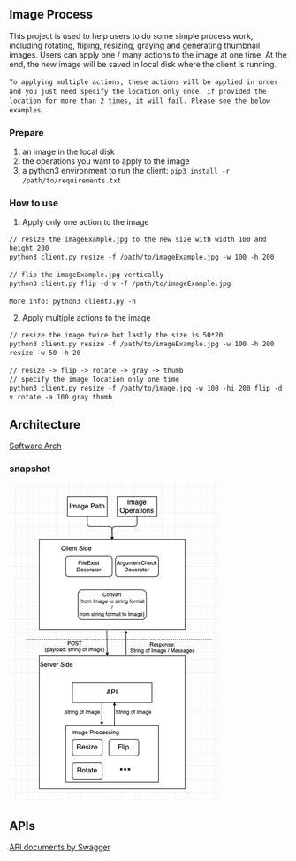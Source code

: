 ## Image Process

This project is used to help users to do some simple process work, including rotating, fliping, resizing, graying and generating thumbnail images. Users can apply one / many actions to the image at one time. At the end, the new image will be saved in local disk where the client is running.

`To applying multiple actions, these actions will be applied in order and you just need specify the location only once. if provided the location for more than 2 times, it will fail. Please see the below examples.`

### Prepare
1. an image in the local disk
2. the operations you want to apply to the image
2. a python3 environment to run the client: `pip3 install -r /path/to/requirements.txt`
### How to use
1. Apply only one action to the image
```
// resize the imageExample.jpg to the new size with width 100 and height 200
python3 client.py resize -f /path/to/imageExample.jpg -w 100 -h 200

// flip the imageExample.jpg vertically
python3 client.py flip -d v -f /path/to/imageExample.jpg

More info: python3 client3.py -h
```
2. Apply multiple actions to the image
```
// resize the image twice but lastly the size is 50*20
python3 client.py resize -f /path/to/imageExample.jpg -w 100 -h 200 resize -w 50 -h 20

// resize -> flip -> rotate -> gray -> thumb
// specify the image location only one time
python3 client.py resize -f /path/to/image.jpg -w 100 -hi 200 flip -d v rotate -a 100 gray thumb
```

## Architecture

[Software Arch](https://drive.google.com/file/d/1MMYJ4xT0gDfB25MNG_GbHQfWYqefYjo-/view?usp=sharing)

### snapshot
![Arch](image/arch.png)


## APIs
[API documents by Swagger](https://xxx0624.github.io/ImageProcess/)
